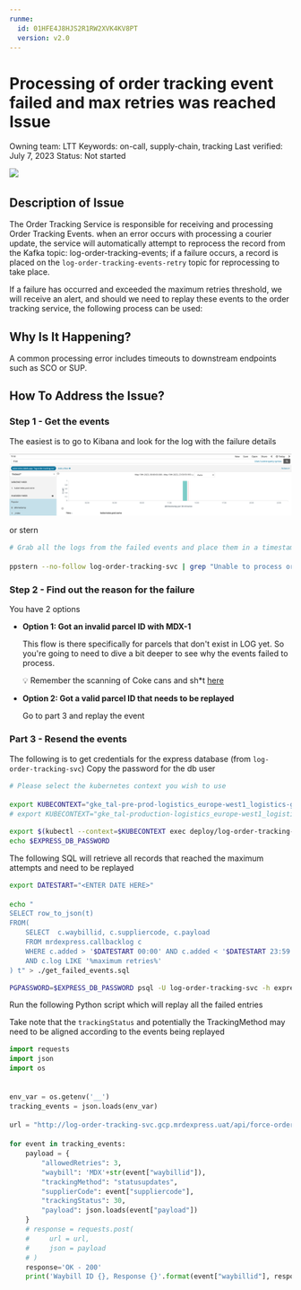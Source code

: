 ```yaml
---
runme:
  id: 01HFE4J8HJS2R1RW2XVK4KV8PT
  version: v2.0
---
```


# Processing of order tracking event failed and max retries was reached Issue

Owning team: LTT
Keywords: on-call, supply-chain, tracking
Last verified: July 7, 2023
Status: Not started

[![](https://badgen.net/badge/Open%20with/Runme/5B3ADF?icon=https://runme.dev/img/logo.svg)](https://runme.dev/api/runme?repository=https%3A%2F%2Fgithub.com%2Fpietersp%2Frunme-demo.git%26fileToOpen%3DProcess_failed_events.md)

## **Description of Issue**

The Order Tracking Service is responsible for receiving and processing Order Tracking Events. when an error occurs with processing a courier update, the service will automatically attempt to reprocess the record from the Kafka topic: log-order-tracking-events; if a failure occurs, a record is placed on the `log-order-tracking-events-retry` topic for reprocessing to take place.

If a failure has occurred and exceeded the maximum retries threshold, we will receive an alert, and should we need to replay these events to the order tracking service, the following process can be used:

## **Why Is It Happening?**

A common processing error includes timeouts to downstream endpoints such as SCO or SUP.

## **How To Address the Issue?**

### Step 1 - Get the events

The easiest is to go to Kibana and look for the log with the failure details

![Untitled](images/Untitled.png)

or stern

```bash {"id":"01HFE4J8HJS2R1RW2XVER1B15R"}
# Grab all the logs from the failed events and place them in a timestamped log file for further gymnastics
 
ppstern --no-follow log-order-tracking-svc | grep "Unable to process order tracking event" | tee $(date +%s)-log-order-tracking.log
```

### Step **2 - Find out the reason for the failure**

You have 2 options

- **Option 1: Got an invalid parcel ID with MDX-1**

   This flow is there specifically for parcels that don't exist in LOG yet. So you're going to need to dive a bit deeper to see why the events failed to process.

     💡 Remember the scanning of Coke cans and sh*t [here](https://takealot.slack.com/archives/C010PT2R0NP/p1684494723648739?thread_ts=1684493394.499539&cid=C010PT2R0NP)


- **Option 2: Got a valid parcel ID that needs to be replayed**

   Go to part 3 and replay the event

### **Part 3 - Resend the events**

The following is to get credentials for the express database (from `log-order-tracking-svc`)
Copy the password for the db user

```bash {"promptEnv":"false"}
# Please select the kubernetes context you wish to use

export KUBECONTEXT="gke_tal-pre-prod-logistics_europe-west1_logistics-gke1"
# export KUBECONTEXT="gke_tal-production-logistics_europe-west1_logistics-gke1"
```

```bash {"background":"false","interactive":"true"}
export $(kubectl --context=$KUBECONTEXT exec deploy/log-order-tracking-svc -- printenv | grep EXPRESS_DB_PASSWORD)
echo $EXPRESS_DB_PASSWORD
```

The following SQL will retrieve all records that reached the maximum attempts and need to be replayed

```bash
export DATESTART="<ENTER DATE HERE>"

echo "
SELECT row_to_json(t)
FROM(
    SELECT  c.waybillid, c.suppliercode, c.payload
    FROM mrdexpress.callbacklog c 
    WHERE c.added > '$DATESTART 00:00' AND c.added < '$DATESTART 23:59'
    AND c.log LIKE '%maximum retries%'
) t" > ./get_failed_events.sql
```

```bash {"interactive":"false","mimeType":"application/json","terminalRows":"20"}
PGPASSWORD=$EXPRESS_DB_PASSWORD psql -U log-order-tracking-svc -h express.db.gcp.mrdexpress.uat -d postgis -t -f get_failed_events.sql | jq -s
```

Run the following Python script which will replay all the failed entries

Take note that the `trackingStatus` and potentially the TrackingMethod may need to be aligned according to the events being replayed

```python {"id":"01HFE4J8HJS2R1RW2XVJVADWK7","interactive":"false","mimeType":"text/csv"}
import requests
import json
import os


env_var = os.getenv('__')
tracking_events = json.loads(env_var)

url = "http://log-order-tracking-svc.gcp.mrdexpress.uat/api/force-order-tracking"

for event in tracking_events:
    payload = {
        "allowedRetries": 3,
        "waybill": 'MDX'+str(event["waybillid"]),
        "trackingMethod": "statusupdates",
        "supplierCode": event["suppliercode"],
        "trackingStatus": 30,
        "payload": json.loads(event["payload"])
    }
    # response = requests.post(
    #     url = url,
    #     json = payload
    # )
    response='OK - 200'
    print('Waybill ID {}, Response {}'.format(event["waybillid"], response))
```
